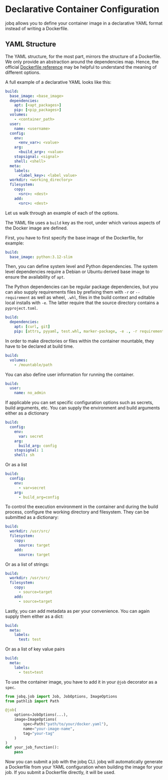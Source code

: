# Declarative Container Configuration

jobq allows you to define your container image in a declarative YAML format instead of writing a Dockerfile.

## YAML Structure

The YAML structure, for the most part, mirrors the structure of a Dockerfile.
We only provide an abstraction around the dependencies map.
Hence, the official [Dockerfile reference](https://docs.docker.com/reference/dockerfile/) may be helpful to understand the meaning of different options. 

A full example of a declarative YAML looks like this:
```yaml
build:
  base_image: <base_image>
  dependencies:
    apt: [<apt_packages>]
    pip: [<pip_packages>]
  volumes:
    - <container_path>
  user:
    name: <username>
  config:
    env:
      <env_var>: <value>
    arg:
      <build_arg>: <value>
    stopsignal: <signal>
    shell: <shell>
  meta:
    labels:
      <label_key>: <label_value>
  workdir: <working_directory>
  filesystem:
    copy:
      <src>: <dest>
    add:
      <src>: <dest>
```
Let us walk through an example of each of the options.

The YAML file uses a `build` key as the root, under which various aspects of the Docker image are defined.

First, you have to first specify the base image of the Dockerfile, for example:

```yaml
build:
  base_image: python:3.12-slim
```

Then, you can define system level and Python dependencies.
The system level dependencies require a Debian or Ubuntu derived base image to ensure the availability of `apt`.

The Python dependencies can be regular package dependencies, but you can also supply requirements files by prefixing them with `-r` or `--requirement` as well as wheel, `.whl`, files in the build context and editable local installs with `-e`.
The latter require that the source directory contains a `pyproject.toml`.


```yaml
build:
  dependencies:
    apt: [curl, git]
    pip: [attrs, pyyaml, test.whl, marker-package, -e ., -r requirements.txt]
```
In order to make directories or files within the container mountable, they have to be declared at build time. 

```yaml
build:
  volumes:
    - /mountable/path
```
You can also define user information for running the container.
```yaml
build:
  user:
    name: no_admin
```
If applicable you can set specific configuration options such as secrets, build arguments, etc.
You can supply the environment and build arguments either as a dictionary
```yaml
build:
  config:
    env:
      var: secret
    arg:
      build_arg: config
    stopsignal: 1
    shell: sh
```

Or as a list
```yaml
build:
  config:
    env:
      - var=secret
    arg:
      - build_arg=config
```

To control the execution environment in the container and during the build process, configure the working directory and filesystem.
They can be submitted as a dictionary: 
```yaml
build:
  workdir: /usr/src/
  filesystem:
    copy:
      source: target
    add:
      source: target
```
Or as a list of strings:
```yaml
build:
  workdir: /usr/src/
  filesystem:
    copy:
      - source=target
    add:
      - source=target
```

Lastly, you can add metadata as per your convenience.
You can again supply them either as a dict: 
```yaml
build:
  meta:
    labels:
      test: test
```
Or as a list of key value pairs
```yaml
build:
  meta:
    labels:
      - test=test
```

To use the container image, you have to add it in your `@job` decorator as a `spec`.
```python
from jobq.job import Job, JobOptions, ImageOptions
from pathlib import Path

@job(
    options=JobOptions(...),
    image=ImageOptions(
        spec=Path("path/to/your/docker.yaml"),
        name="your-image-name",
        tag="your-tag"
    )
)
def your_job_function():
    pass
```
Now you can submit a job with the jobq CLI.
jobq will automatically generate a Dockerfile from your YAML configuration when building the image for your job.
If you submit a Dockerfile directly, it will be used.
